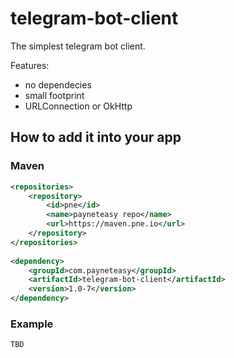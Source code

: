 # telegram-bot-client

The simplest telegram bot client.

Features:
* no dependecies
* small footprint
* URLConnection or OkHttp

## How to add it into your app

### Maven


```xml
<repositories>
    <repository>
        <id>pne</id>
        <name>payneteasy repo</name>
        <url>https://maven.pne.io</url>
    </repository>
</repositories>
  
<dependency>
    <groupId>com.payneteasy</groupId>
    <artifactId>telegram-bot-client</artifactId>
    <version>1.0-7</version>
</dependency>
```

### Example

```java
TBD
```


